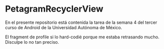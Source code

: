 # PetagramRecyclerView

En el presente repositorio está contenida la tarea de la semana 4 del tercer curso de Android de la Universidad Autónoma de México.

El fragment de profile si lo hard-codié porque me estaba retrasando mucho. Disculpe lo no tan preciso. 
